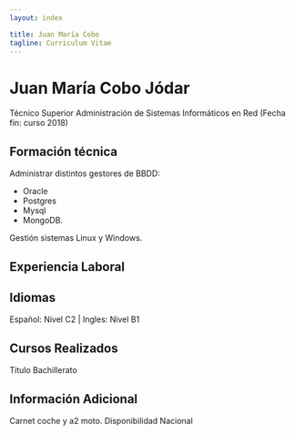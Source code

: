 ```yaml
---
layout: index

title: Juan María Cobo
tagline: Curriculum Vitae
---
```

# Juan María Cobo Jódar
Técnico Superior Administración de Sistemas Informáticos en Red (Fecha fin: curso 2018)

## Formación técnica
Administrar distintos gestores de BBDD:

* Oracle
* Postgres
* Mysql
* MongoDB.

Gestión sistemas Linux y Windows.

## Experiencia Laboral


## Idiomas 
Español: Nivel C2 |
Ingles: Nivel B1

## Cursos Realizados
Titulo Bachillerato 

## Información Adicional
Carnet coche y a2 moto. 
Disponibilidad Nacional

